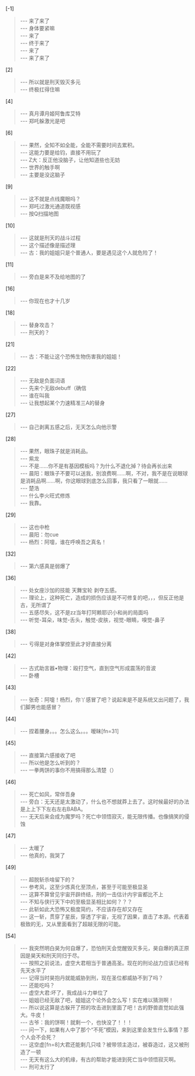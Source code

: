 
[-1] 
>--- 来了来了<br>
>--- 身体要紧嘛<br>
>--- 来了<br>
>--- 终于来了<br>
>--- 来了<br>
>--- 来了来了<br>

[2] 
>--- 所以就是刑天毁灭多元<br>
>--- 终极扛得住嘛<br>

[4] 
>--- 真月谭月姬阿鲁库艾特<br>
>--- 郑吒躲激光是吧<br>

[6] 
>--- 果然，全知不如全能，全能不需要时间去累积。<br>
>--- 这能力要是给钧，直接不用玩了<br>
>--- Z大：反正他没脑子，让他知道些也无妨<br>
>--- 世界的触手啊<br>
>--- 主要是没这脑子<br>

[9] 
>--- 这不就是点线魔眼吗？<br>
>--- 郑吒过激光通道既视感<br>
>--- 按Q扫描地图<br>

[10] 
>--- 这就是刑天的战斗过程<br>
>--- 这个描述像是描述理<br>
>--- 古：我的姐姐只是个普通人，要是遇见这个人就危险了！<br>

[11] 
>--- 旁白是来不及给地图的了<br>

[16] 
>--- 你现在也才十几岁<br>

[18] 
>--- 替身攻击？<br>
>--- 刑天的？<br>

[21] 
>--- 古：不能让这个恐怖生物伤害我的姐姐！<br>

[22] 
>--- 无敌是负面词语<br>
>--- 先来个无敌debuff（确信<br>
>--- 谁在叫我<br>
>--- 让我想起某个力速精准三A的替身<br>

[27] 
>--- 自己剥离五感之后，无天怎么向他示警<br>

[28] 
>--- 果然，眼珠子就是消耗品。<br>
>--- 紫龙<br>
>--- 不是……你不是有基因模板吗？为什么不退化掉？待会再长出来<br>
>--- 晨阳：眼珠子不要可以送我，别浪费啊……啊，不对，我不是在说眼球是消耗品啊……啊，你这眼球到底怎么回事，我只看了一眼就……<br>
>--- 楚浩<br>
>--- 什么李火旺式修炼<br>
>--- 我靠。<br>

[29] 
>--- 这也中枪<br>
>--- 晨阳：勿cue<br>
>--- 杨烈：阿嚏，谁在呼唤吾之真名！<br>

[32] 
>--- 第六感真是弱爆了<br>

[36] 
>--- 处女座沙加的技能 天舞宝轮 剥夺五感。<br>
>--- 理论上，这种死亡，造成的损伤应该是不可修复的吧，，，但反正他是古，无所谓了<br>
>--- 五感尽失，这不是zz当年打阿赖耶识小和尚的局面吗<br>
>--- 听觉-耳朵，味觉-舌头，触觉-皮肤，视觉-眼睛，嗅觉-鼻子<br>

[38] 
>--- 亏得是对身体掌控至此才好直接分离<br>

[42] 
>--- 古式助言器•物理：殴打空气，直到空气形成震荡的音波<br>
>--- 卧槽<br>

[43] 
>--- 张奇：阿嚏！杨烈，你丫感冒了吧？说起来是不是系统又出问题了，我们脚男也能感冒？<br>

[44] 
>--- 捏着腰身。。。怎么这么。。。暧昧[fn=31]<br>

[45] 
>--- 直接第六感接收了吧<br>
>--- 所以他是怎么听到的？<br>
>--- 一拳两饼的事你不用搞得那么清楚（）<br>

[46] 
>--- 死亡如风，常伴吾身<br>
>--- 旁白：无天还是太激动了，什么也不想就莽上去了。这时候最好的办法是上上下下左右左右BABA。<br>
>--- 无天后来会成为魔罗吗？死亡中领悟寂灭，能无限传播。也像搞笑的侵蚀<br>

[47] 
>--- 太暖了<br>
>--- 他真的，我哭了<br>

[49] 
>--- 超脱斩杀啥留下的？<br>
>--- 参考风，这至少炼真化至顶点，甚至于可能至极显圣<br>
>--- 这算不算曾见宇宙开辟终结，刑的一击估计内宇宙都比不上<br>
>--- 不知与侠行天下中的至极显圣相比如何？？？<br>
>--- 此斩如此大恐怖又极度简约，不应该存在却又存在<br>
>--- 这一斩，贯穿了星辰，穿透了宇宙，无视了因果，直击了本源。代表着极致的无，又从里面看到了超越无限的可能。<br>

[54] 
>--- 我突然明白昊为何自爆了，恐怕刑天会觉醒毁灭多元，昊自爆的真正原因是昊天和刑天同归于尽。<br>
>--- 按照之前说法，虚空大君相当于普通高圣。现在的刑论战力应该已经有先天水平了<br>
>--- 记得当时昊抱丹就能威胁到刑，现在圣位都威胁不到了吗？<br>
>--- 还能吃吗？<br>
>--- 虚空大君:坏了，我成战斗力单位了<br>
>--- 姐姐已经无敌了吧，姐姐这个论外会怎么写！实在难以猜测啊！<br>
>--- 所以说这算是古躲开了邢的攻击进到里面了吧！古的野兽直觉如此强大。牛皮！<br>
>--- 古爷：我的饼啊！就剩一个，也快没了！！！<br>
>--- 问一下，如果有人中了那个“不死”模因，来到这里会发生什么事情？那个人会不会死？<br>
>--- 这空虚[fn=8]大君还能剩几只哇？被带领主造过，被昋造过，这又被刑造了一顿<br>
>--- 无天有这么大的机缘，有古的帮助才能进到死亡当中领悟寂灭啊。<br>
>--- 刑可太行了<br>
